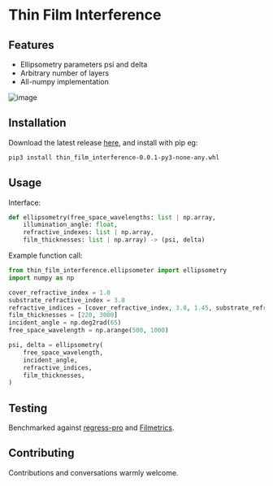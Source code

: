 # Thin Film Interference

## Features

* Ellipsometry parameters psi and delta
* Arbitrary number of layers
* All-numpy implementation

![image](./example_figures/psi_delta.png)

## Installation

Download the latest release [here](https://github.com/g-duff/thin_film_interference/releases/latest), and install with pip eg:

```sh
pip3 install thin_film_interference-0.0.1-py3-none-any.whl
```

## Usage

Interface:
```py
def ellipsometry(free_space_wavelengths: list | np.array,
    illumination_angle: float,
    refractive_indexes: list | np.array,
    film_thicknesses: list | np.array) -> (psi, delta)
```

Example function call:
```py
from thin_film_interference.ellipsometer import ellipsometry
import numpy as np

cover_refractive_index = 1.0
substrate_refractive_index = 3.8
refractive_indices = [cover_refractive_index, 3.8, 1.45, substrate_refractive_index]
film_thicknesses = [220, 3000]
incident_angle = np.deg2rad(65)
free_space_wavelength = np.arange(500, 1000)

psi, delta = ellipsometry(
    free_space_wavelength,
    incident_angle,
    refractive_indices,
    film_thicknesses,
)

```

## Testing

Benchmarked against [regress-pro](https://github.com/franko/regress-pro) and [Filmetrics](https://www.filmetrics.com/reflectance-calculator).

## Contributing

Contributions and conversations warmly welcome.